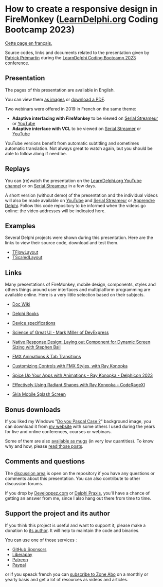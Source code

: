 # How to create a responsive design in FireMonkey ([LearnDelphi.org](https://learndelphi.org) Coding Bootcamp 2023)

[Cette page en français.](LISEZMOI.md)

Source codes, links and documents related to the presentation given by [Patrick Prémartin](https://fr.gravatar.com/patrickpremartinfr) during the [LearnDelphi Coding Bootcamp 2023](https://learndelphi.org/coding-bootcamp-2023/) conference.

## Presentation

The pages of this presentation are available in English.

You can view them [as images](./slides) or [download a PDF](HowToCreateAResponsiveDesignInAFireMonkeyApplication-202308.pdf).

Two webinars were offered in 2019 in French on the same theme:
* **Adaptive interfacing with FireMonkey** to be viewed on [Serial Streameur](https://serialstreameur.fr/webinaire-20190528.php) or [YouTube](https://youtu.be/-t0ki__TcrU)
* **Adaptive interface with VCL** to be viewed on [Serial Streamer](https://serialstreameur.fr/webinaire-20190625.php) or [YouTube](https://youtu.be/BE6rjsXHOI8)

YouTube versions benefit from automatic subtitling and sometimes automatic translation. Not always great to watch again, but you should be able to follow along if need be.

## Replays

You can (re)watch the presentation on the [LearnDelphi.org YouTube channel](https://www.youtube.com/@LearnDelphi) or on [Serial Streameur](https://serialstreameur.fr/learndelphiorg-coding-bootcamp-2023.html) in a few days.

A short version (without demo) of the presentation and the individual videos will also be made available on [YouTube](https://www.youtube.com/@DeveloppeurPascal) and [Serial Streameur](https://serialstreameur.fr) or [Apprendre Delphi](https://apprendre-delphi.fr). Follow this code repository to be informed when the videos go online: the video addresses will be indicated here.

## Examples

Several Delphi projects were shown during this presentation. Here are the links to view their source code, download and test them.

* [TFlowLayout](./sample-TFlowLayout)
* [TScaledLayout](./sample-TScaledLayout)

## Links

Many presentations of FireMonkey, mobile design, components, styles and others things around user interfaces and multiplatform programming are available online. Here is a very little selection based on their subjects.

* [Doc Wiki](https://docwiki.embarcadero.com)

* [Delphi Books](https://delphi-books.com)

* [Device specifications](https://www.devicespecifications.com)

* [Science of Great UI - Mark Miller of DevExpress](https://youtu.be/CSj8Hb5OEQU)

* [Native Response Design: Laying out Component for Dynamic Screen Sizing with Stephen Ball](https://youtu.be/0pTm8oB_260)

* [FMX Animations & Tab Transitions](https://youtu.be/btUbZTvW2B0)

* [Customizing Controls with FMX Styles, with Ray Konopka](https://youtu.be/j9XxM7W94p4)

* [Spice Up Your Apps with Animations - Ray Konopka - Delphicon 2023](https://youtu.be/-wan1AgdfAE)

* [Effectively Using Radiant Shapes with Ray Konopka - CodeRageXI](https://youtu.be/Fa3fNS0AJRo)

* [Skia Mobile Splash Screen](https://youtu.be/NYlg0HlaV3c)

## Bonus downloads

If you liked my Windows "[Do you Pascal Case ?](https://www.dropbox.com/s/q0ozh2hvjjh3w37/RADStudio-PascalCase-1920x1080.jpg?dl=1)" background image, you can download it from [my website](https://developpeur-pascal.fr/les-fonds-d-ecran.html) with some others I used during the years for live and online conferences, courses or webinars.

Some of them are also [available as mugs](https://www.leshopdeludo.fr/326-goodies) (in very low quantities). To know why and how, please [read those posts](https://developpeur-pascal.fr/goodies.html).

## Comments and questions

The [discussion area](https://github.com/DeveloppeurPascal/DCB2023-Responsive-Design-With-FireMonkey/discussions) is open on the repository if you have any questions or comments about this presentation. You can also contribute to other discussion forums.

If you drop by [Developpez.com](https://www.developpez.net/forums/f15/environnements-developpement/delphi/) or [Delphi Praxis](https://en.delphipraxis.net), you'll have a chance of getting an answer from me, since I also hang out there from time to time.

## Support the project and its author

If you think this project is useful and want to support it, please make a donation to [its author](https://github.com/DeveloppeurPascal). It will help to maintain the code and binaries.

You can use one of those services :

* [GitHub Sponsors](https://github.com/sponsors/DeveloppeurPascal)
* [Liberapay](https://liberapay.com/PatrickPremartin)
* [Patreon](https://www.patreon.com/patrickpremartin)
* [Paypal](https://www.paypal.com/paypalme/patrickpremartin)

or if you speack french you can [subscribe to Zone Abo](https://zone-abo.fr/nos-abonnements.php) on a monthly or yearly basis and get a lot of resources as videos and articles.
